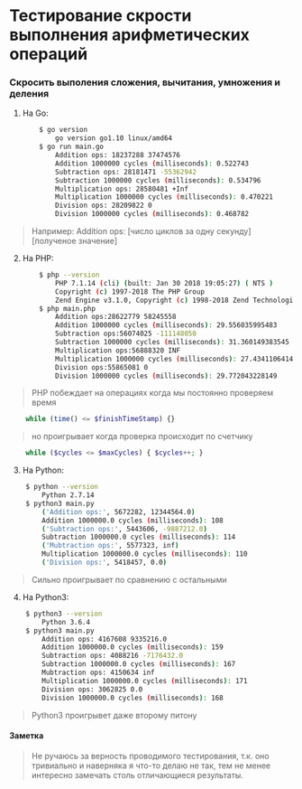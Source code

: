 # Тестирование скрости выполнения арифметических операций

### Скросить выполения сложения, вычитания, умножения и деления

1. На Go:

    ``` bash
        $ go version
            go version go1.10 linux/amd64
        $ go run main.go
            Addition ops: 18237288 37474576
            Addition 1000000 cycles (milliseconds): 0.522743
            Subtraction ops: 28181471 -55362942
            Subtraction 1000000 cycles (milliseconds): 0.534796
            Multiplication ops: 28580481 +Inf
            Multiplication 1000000 cycles (milliseconds): 0.470221
            Division ops: 28209822 0
            Division 1000000 cycles (milliseconds): 0.468782
    ```
> Например: Addition ops: [число циклов за одну секунду] [полученое значение]
2. На PHP:

    ``` bash
        $ php --version
            PHP 7.1.14 (cli) (built: Jan 30 2018 19:05:27) ( NTS )
            Copyright (c) 1997-2018 The PHP Group
            Zend Engine v3.1.0, Copyright (c) 1998-2018 Zend Technologies
        $ php main.php
            Addition ops:28622779 58245558
            Addition 1000000 cycles (milliseconds): 29.556035995483
            Subtraction ops:56074025 -111148050
            Subtraction 1000000 cycles (milliseconds): 31.360149383545
            Multiplication ops:56888320 INF
            Multiplication 1000000 cycles (milliseconds): 27.434110641479
            Division ops:55865081 0
            Division 1000000 cycles (milliseconds): 29.772043228149
    ```
> PHP побеждает на операциях когда мы постоянно проверяем время 
``` php
    while (time() <= $finishTimeStamp) {}
``` 
> но проигрывает когда проверка происходит по счетчику
``` php
    while ($cycles <= $maxCycles) { $cycles++; }
```

3. На Python:

``` bash
    $ python --version
        Python 2.7.14
    $ python3 main.py
        ('Addition ops:', 5672282, 12344564.0)
        Addition 1000000.0 cycles (milliseconds): 108
        ('Subtraction ops:', 5443606, -9887212.0)
        Subtraction 1000000.0 cycles (milliseconds): 114
        ('Mubtraction ops:', 5577323, inf)
        Multiplication 1000000.0 cycles (milliseconds): 110
        ('Division ops:', 5418457, 0.0)
```
> Сильно проигрывает по сравнению с остальными

4. На Python3:

``` bash
    $ python3 --version
        Python 3.6.4
    $ python3 main.py
        Addition ops: 4167608 9335216.0
        Addition 1000000.0 cycles (milliseconds): 159
        Subtraction ops: 4088216 -7176432.0
        Subtraction 1000000.0 cycles (milliseconds): 167
        Mubtraction ops: 4150634 inf
        Multiplication 1000000.0 cycles (milliseconds): 171
        Division ops: 3062825 0.0
        Division 1000000.0 cycles (milliseconds): 168
```
> Python3 проигрывет даже второму питону

#### Заметка
> Не ручаюсь за верность проводимого тестирования, т.к. оно тривиально и наверняка я что-то делаю не так, тем не менее интересно замечать столь отличающиеся результаты.